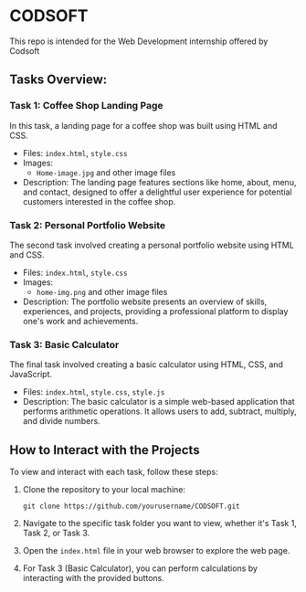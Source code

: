 # CODSOFT
This repo is intended for the Web Development internship offered by Codsoft

## Tasks Overview:

### Task 1: Coffee Shop Landing Page

In this task, a landing page for a coffee shop was built using HTML and CSS. 

- Files: `index.html`, `style.css`
- Images: 
  - `Home-image.jpg` and other image files
- Description: The landing page features sections like home, about, menu, and contact, designed to offer a delightful user experience for potential customers interested in the coffee shop.

### Task 2: Personal Portfolio Website

The second task involved creating a personal portfolio website using HTML and CSS.

- Files: `index.html`, `style.css`
- Images:
  - `home-img.png` and other image files
- Description: The portfolio website presents an overview of skills, experiences, and projects, providing a professional platform to display one's work and achievements.

### Task 3: Basic Calculator

The final task involved creating a basic calculator using HTML, CSS, and JavaScript.

- Files: `index.html`, `style.css`, `style.js`
- Description: The basic calculator is a simple web-based application that performs arithmetic operations. It allows users to add, subtract, multiply, and divide numbers.

## How to Interact with the Projects

To view and interact with each task, follow these steps:

1. Clone the repository to your local machine:
   ```
   git clone https://github.com/yourusername/CODSOFT.git
   ```
2. Navigate to the specific task folder you want to view, whether it's Task 1, Task 2, or Task 3.

3. Open the `index.html` file in your web browser to explore the web page.

4. For Task 3 (Basic Calculator), you can perform calculations by interacting with the provided buttons.
